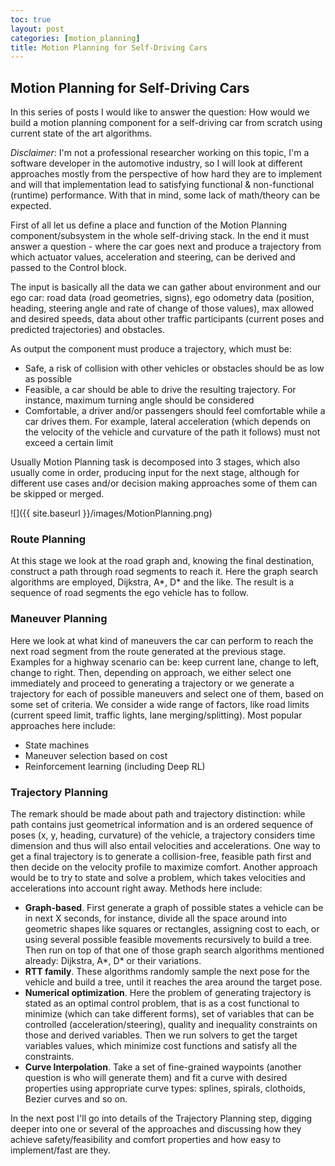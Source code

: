 ```yaml
---
toc: true
layout: post
categories: [motion_planning]
title: Motion Planning for Self-Driving Cars
---
```

 
## Motion Planning for Self-Driving Cars
 
In this series of posts I would like to answer the question: How would we build a motion planning component for a self-driving car from scratch using current state of the art algorithms.
 
*Disclaimer*: I'm not a professional researcher  working on this topic, I'm a software developer in the automotive industry, so I will look at different approaches mostly from the perspective of how hard they are to implement and will that implementation lead to satisfying functional & non-functional (runtime) performance. With that in mind, some lack of math/theory can be expected.
 
First of all let us define a place and function of the Motion Planning component/subsystem in the whole self-driving stack. In the end it must answer a question - where the car goes next
and produce a trajectory from which actuator values, acceleration and steering, can be derived and passed to the Control block.
 
The input is basically all the data we can gather about environment and our ego car: road data (road geometries, signs), ego odometry data (position, heading, steering angle and rate of change of those values), max allowed and desired speeds, data about other traffic participants (current poses and predicted trajectories) and obstacles.
 
As output the component must produce a trajectory, which must be:
- Safe, a risk of collision with other vehicles or obstacles should be as low as possible
- Feasible, a car should be able to drive the resulting trajectory. For instance, maximum turning angle should be considered
- Comfortable, a driver and/or passengers should feel comfortable while a car drives them. For example, lateral acceleration (which depends on the velocity of the vehicle and curvature of the path it follows) must not exceed a certain limit
 
Usually Motion Planning task is decomposed into 3 stages, which also usually come in order, producing input for the next stage, although for different use cases and/or decision making approaches some of them can be skipped or merged.
 
![]({{ site.baseurl }}/images/MotionPlanning.png)
 
### Route Planning
 
At this stage we look at the road graph and, knowing the final destination, construct a path through road segments to reach it. Here the graph search algorithms are employed, Dijkstra, A\*, D\* and the like.
The result is a sequence of road segments the ego vehicle has to follow.
 
### Maneuver Planning
 
Here we look at what kind of maneuvers the car can perform to reach the next road segment from the route generated at the previous stage.
Examples for a highway scenario can be: keep current lane, change to left, change to right.
Then, depending on approach, we either select one immediately and proceed to generating a trajectory or we generate a trajectory for each of possible maneuvers and select one of them, based on some set of criteria.
We consider a wide range of factors, like road limits (current speed limit, traffic lights, lane merging/splitting).
Most popular approaches here include:
- State machines
- Maneuver selection based on cost
- Reinforcement learning (including Deep RL)
 
### Trajectory Planning
 
The remark should be made about path and trajectory distinction:
while path contains just geometrical information and is an ordered sequence of poses (x, y, heading, curvature) of the vehicle, a trajectory
considers time dimension and thus will also entail velocities and accelerations.
One way to get a final trajectory is to generate a collision-free, feasible path first and then decide on the velocity profile to maximize comfort. Another approach would be to try to state and solve a problem, which takes velocities and accelerations into account right away.
Methods here include:
- **Graph-based**. First generate a graph of possible states a vehicle can be in next X seconds, for instance, divide all the space around into geometric shapes like squares or rectangles, assigning cost to each, or using several possible feasible movements recursively to build a tree. Then run on top of that one of those graph search algorithms mentioned already: Dijkstra, A\*, D\* or their variations.
- **RTT family**. These algorithms randomly sample the next pose for the vehicle and build a tree, until it reaches the area around the target pose.
- **Numerical optimization**. Here the problem of generating trajectory is stated as an optimal control problem, that is as a cost functional to minimize (which can take different forms), set of variables that can be controlled (acceleration/steering), quality and inequality constraints on those and derived variables. Then we run solvers to get the target variables values, which minimize cost functions and satisfy all the constraints.
- **Curve Interpolation**. Take a set of fine-grained waypoints (another question is who will generate them) and fit a curve with desired properties using appropriate curve types: splines, spirals, clothoids, Bezier curves and so on.
 
In the next post I'll go into details of the Trajectory Planning step, digging deeper into one or several of the approaches and discussing how they achieve safety/feasibility and comfort properties and how easy to implement/fast are they.